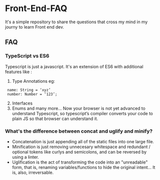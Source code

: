# Front-End-FAQ
It's a simple repository to share the questions that cross my mind in my journy to learn Front end dev.

## FAQ

### TypeScript vs ES6
Typescript is just a javascript. It's an extension of ES6 with additional features like :
1. Type Annotations
eg:
```
 name: String = ‘xyz’
 number: Number = ‘123’;
```
2. Interfaces
3. Enums
and many more…
Now your browser is not yet advanced to understand Typescript, so typescript’s compiler converts your code to plain JS so that browser can understand it.
### What's the difference between concat and uglify and minify?
* Concatenation is just appending all of the static files into one large file.
* Minification is just removing unnecesary whitespace and redundant / optional tokens like curlys and semicolons, and can be reversed by using a linter.
* Uglification is the act of transforming the code into an "unreadable" form, that is, renaming variables/functions to hide the original intent... It is, also, irreversable.
